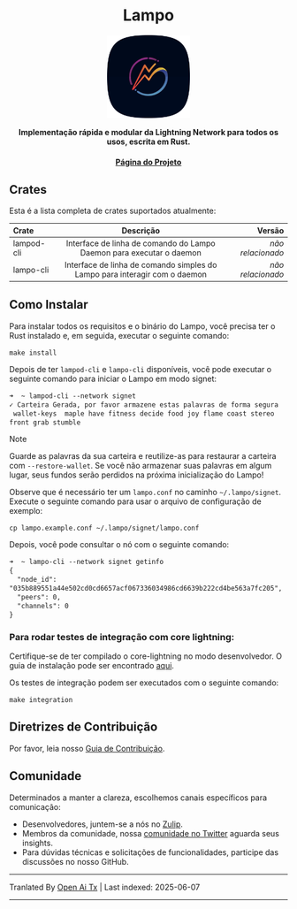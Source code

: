 <div align="center">
  <h1>Lampo</h1>

  <img src="https://github.com/saradurante/lampo.docs/blob/dc0dce971c3052f0e9dd668fdf0c7376b12fee7b/imgs/web/icon-512.png?raw=true"  width="150" height="150" />


  <p>
    <strong>Implementação rápida e modular da Lightning Network para todos os usos, escrita em Rust.</strong>
  </p>

  <h4>
    <a href="https://lampo.devcrew.cc">Página do Projeto</a>
  </h4>
</div>

## Crates

Esta é a lista completa de crates suportados atualmente:

| Crate       | Descrição                                        | Versão      |
|:------------|:------------------------------------------------:|------------:|
| lampod-cli  | Interface de linha de comando do Lampo Daemon para executar o daemon | _não relacionado_ |
| lampo-cli   | Interface de linha de comando simples do Lampo para interagir com o daemon | _não relacionado_ |

## Como Instalar

Para instalar todos os requisitos e o binário do Lampo, você precisa
ter o Rust instalado e, em seguida, executar o seguinte comando:

```
make install
```

Depois de ter `lampod-cli` e `lampo-cli` disponíveis, você pode
executar o seguinte comando para iniciar o Lampo em modo signet:

```
➜  ~ lampod-cli --network signet
✓ Carteira Gerada, por favor armazene estas palavras de forma segura
 wallet-keys  maple have fitness decide food joy flame coast stereo front grab stumble
```

>[!NOTE]
Guarde as palavras da sua carteira e reutilize-as para restaurar a carteira com `--restore-wallet`.
Se você não armazenar suas palavras em algum lugar, seus fundos serão perdidos na próxima inicialização do Lampo!

Observe que é necessário ter um `lampo.conf` no caminho `~/.lampo/signet`. Execute o
seguinte comando para usar o arquivo de configuração de exemplo:

```
cp lampo.example.conf ~/.lampo/signet/lampo.conf
```

Depois, você pode consultar o nó com o seguinte comando:

``` 
➜  ~ lampo-cli --network signet getinfo
{
  "node_id": "035b889551a44e502cd0cd6657acf067336034986cd6639b222cd4be563a7fc205",
  "peers": 0,
  "channels": 0
}
```

### Para rodar testes de integração com core lightning:

Certifique-se de ter compilado o core-lightning no modo desenvolvedor. O guia de instalação pode ser encontrado [aqui](https://docs.corelightning.org/docs/installation).

Os testes de integração podem ser executados com o seguinte comando:

```
make integration
```

## Diretrizes de Contribuição

Por favor, leia nosso [Guia de Contribuição](https://raw.githubusercontent.com/vincenzopalazzo/lampo.rs/main/CONTRIBUTING.md).

## Comunidade

Determinados a manter a clareza, escolhemos canais específicos para comunicação:
- Desenvolvedores, juntem-se a nós no [Zulip](https://lampo-dev.zulipchat.com/).
- Membros da comunidade, nossa [comunidade no Twitter](https://twitter.com/i/communities/1736414802849706087) aguarda seus insights.
- Para dúvidas técnicas e solicitações de funcionalidades, participe das discussões no nosso GitHub.


---


Tranlated By [Open Ai Tx](https://github.com/OpenAiTx/OpenAiTx) | Last indexed: 2025-06-07


---